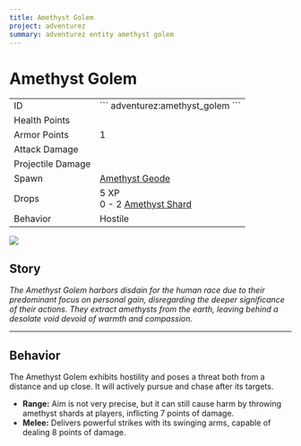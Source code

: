```yaml
---
title: Amethyst Golem
project: adventurez
summary: adventurez entity amethyst golem
---
```

# Amethyst Golem
<div class="combi">
<div class="divthing">
<table class="tablething">
    <tbody>
        <tr>
            <td class="first-column">ID</td>
            <td class="second-column">
            ```
            adventurez:amethyst_golem
            ```
            </td>
        </tr>
        <tr id="linear-top">
            <td class="first-column">Health Points</td>
            <td class="second-column icon-element" icon-count="40" icon-id="heart"></td>
        </tr>
        <tr id="linear-top">
            <td class="first-column">Armor Points</td>
            <td class="second-column">1</td>
        </tr>
        <tr id="linear-top">
            <td class="first-column">Attack Damage</td>
            <td class="second-column icon-element" icon-count="8" icon-id="experience" icon-exclusive></td>
        </tr>
        <tr id="linear-top">
            <td class="first-column">Projectile Damage</td>
            <td class="second-column icon-element" icon-count="7" icon-id="projectile" icon-exclusive></td>
        </tr>
        <tr id="linear-top">
            <td class="first-column">Spawn</td>
            <td class="second-column"><a href="https://minecraft.wiki/w/Amethyst_geode" target="_blank">Amethyst Geode</a></td>
        </tr>
        <tr id="linear-top">
            <td class="first-column">Drops</td>
            <td class="second-column">5 XP<br>0 - 2 <a href="https://minecraft.wiki/w/Amethyst_Shard" target="_blank">Amethyst Shard</a></td>
        </tr>
        <tr id="linear-top">
            <td class="first-column">Behavior</td>
            <td class="second-column">Hostile</td>
        </tr>
    </tbody>
</table>
</div>
<div class="div-img-center">
<img src="/wiki/assets/adventurez/entities/amethyst_golem.png" loading="lazy" />
</div>
</div>

## Story

*The Amethyst Golem harbors disdain for the human race due to their predominant focus on personal gain, disregarding the deeper significance of their actions. They extract amethysts from the earth, leaving behind a desolate void devoid of warmth and compassion.*

---

## Behavior

The Amethyst Golem exhibits hostility and poses a threat both from a distance and up close. It will actively pursue and chase after its targets.

* **Range:** Aim is not very precise, but it can still cause harm by throwing amethyst shards at players, inflicting 7 points of damage.
* **Melee:** Delivers powerful strikes with its swinging arms, capable of dealing 8 points of damage.
